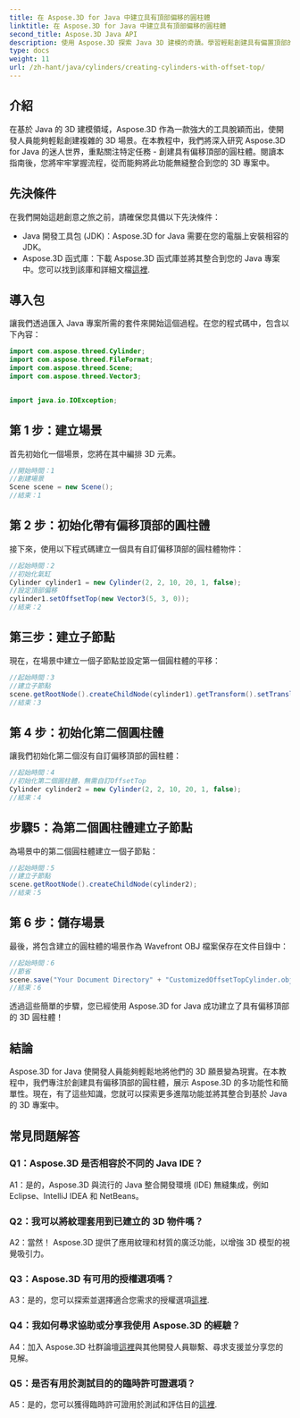 ```yaml
---
title: 在 Aspose.3D for Java 中建立具有頂部偏移的圓柱體
linktitle: 在 Aspose.3D for Java 中建立具有頂部偏移的圓柱體
second_title: Aspose.3D Java API
description: 使用 Aspose.3D 探索 Java 3D 建模的奇蹟。學習輕鬆創建具有偏置頂部的迷人圓柱體。
type: docs
weight: 11
url: /zh-hant/java/cylinders/creating-cylinders-with-offset-top/
---
```

## 介紹

在基於 Java 的 3D 建模領域，Aspose.3D 作為一款強大的工具脫穎而出，使開發人員能夠輕鬆創建複雜的 3D 場景。在本教程中，我們將深入研究 Aspose.3D for Java 的迷人世界，重點關注特定任務 - 創建具有偏移頂部的圓柱體。閱讀本指南後，您將牢牢掌握流程，從而能夠將此功能無縫整合到您的 3D 專案中。

## 先決條件

在我們開始這趟創意之旅之前，請確保您具備以下先決條件：

- Java 開發工具包 (JDK)：Aspose.3D for Java 需要在您的電腦上安裝相容的 JDK。
- Aspose.3D 函式庫：下載 Aspose.3D 函式庫並將其整合到您的 Java 專案中。您可以找到該庫和詳細文檔[這裡](https://releases.aspose.com/3d/java/).

## 導入包

讓我們透過匯入 Java 專案所需的套件來開始這個過程。在您的程式碼中，包含以下內容：

```java
import com.aspose.threed.Cylinder;
import com.aspose.threed.FileFormat;
import com.aspose.threed.Scene;
import com.aspose.threed.Vector3;


import java.io.IOException;
```

## 第 1 步：建立場景

首先初始化一個場景，您將在其中編排 3D 元素。

```java
//開始時間：1
//創建場景
Scene scene = new Scene();
//結束：1
```

## 第 2 步：初始化帶有偏移頂部的圓柱體

接下來，使用以下程式碼建立一個具有自訂偏移頂部的圓柱體物件：

```java
//起始時間：2
//初始化氣缸
Cylinder cylinder1 = new Cylinder(2, 2, 10, 20, 1, false);
//設定頂部偏移
cylinder1.setOffsetTop(new Vector3(5, 3, 0));
//結束：2
```

## 第三步：建立子節點

現在，在場景中建立一個子節點並設定第一個圓柱體的平移：

```java
//起始時間：3
//建立子節點
scene.getRootNode().createChildNode(cylinder1).getTransform().setTranslation(10, 0, 0);
//結束：3
```

## 第 4 步：初始化第二個圓柱體

讓我們初始化第二個沒有自訂偏移頂部的圓柱體：

```java
//起始時間：4
//初始化第二個圓柱體，無需自訂OffsetTop
Cylinder cylinder2 = new Cylinder(2, 2, 10, 20, 1, false);
//結束：4
```

## 步驟5：為第二個圓柱體建立子節點

為場景中的第二個圓柱體建立一個子節點：

```java
//起始時間：5
//建立子節點
scene.getRootNode().createChildNode(cylinder2);
//結束：5
```

## 第 6 步：儲存場景

最後，將包含建立的圓柱體的場景作為 Wavefront OBJ 檔案保存在文件目錄中：

```java
//起始時間：6
//節省
scene.save("Your Document Directory" + "CustomizedOffsetTopCylinder.obj", FileFormat.WAVEFRONTOBJ);
//結束：6
```

透過這些簡單的步驟，您已經使用 Aspose.3D for Java 成功建立了具有偏移頂部的 3D 圓柱體！

## 結論

Aspose.3D for Java 使開發人員能夠輕鬆地將他們的 3D 願景變為現實。在本教程中，我們專注於創建具有偏移頂部的圓柱體，展示 Aspose.3D 的多功能性和簡單性。現在，有了這些知識，您就可以探索更多進階功能並將其整合到基於 Java 的 3D 專案中。

## 常見問題解答

### Q1：Aspose.3D 是否相容於不同的 Java IDE？

A1：是的，Aspose.3D 與流行的 Java 整合開發環境 (IDE) 無縫集成，例如 Eclipse、IntelliJ IDEA 和 NetBeans。

### Q2：我可以將紋理套用到已建立的 3D 物件嗎？

A2：當然！ Aspose.3D 提供了應用紋理和材質的廣泛功能，以增強 3D 模型的視覺吸引力。

### Q3：Aspose.3D 有可用的授權選項嗎？

 A3：是的，您可以探索並選擇適合您需求的授權選項[這裡](https://purchase.aspose.com/buy).

### Q4：我如何尋求協助或分享我使用 Aspose.3D 的經驗？

 A4：加入 Aspose.3D 社群論壇[這裡](https://forum.aspose.com/c/3d/18)與其他開發人員聯繫、尋求支援並分享您的見解。

### Q5：是否有用於測試目的的臨時許可證選項？

 A5：是的，您可以獲得臨時許可證用於測試和評估目的[這裡](https://purchase.aspose.com/temporary-license/).